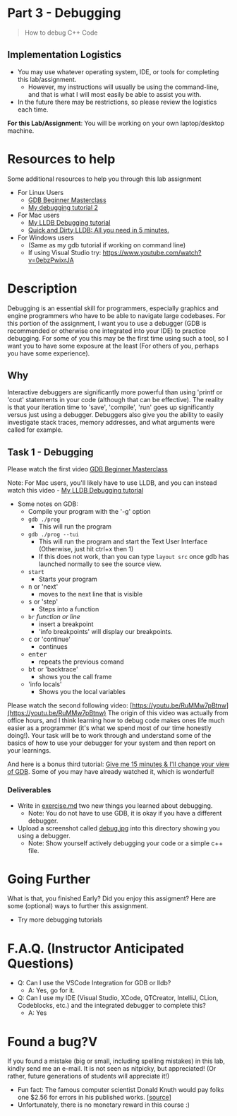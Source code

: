# Part 3 - Debugging

<!-- <img align="right" src="./media/debugging.gif" width="300px" alt="picture"> -->

> How to debug C++ Code

## Implementation Logistics

- You may use whatever operating system, IDE, or tools for completing this lab/assignment.
	- However, my instructions will usually be using the command-line, and that is what I will most easily be able to assist you with.
- In the future there may be restrictions, so please review the logistics each time.

**For this Lab/Assignment**: You will be working on your own laptop/desktop machine.


# Resources to help

Some additional resources to help you through this lab assignment

- For Linux Users
	- [GDB Beginner Masterclass](https://www.youtube.com/watch?v=MTkDTjdDP3c)
	- [My debugging tutorial 2](https://youtu.be/RuMMw7pBtnw)
- For Mac users
	- [My LLDB Debugging tutorial](https://www.youtube.com/watch?v=v_C1cvo1biI)
	- [Quick and Dirty LLDB: All you need in 5 minutes.
](https://www.youtube.com/watch?v=3BkEOvI36Ds)
- For Windows users
	- (Same as my gdb tutorial if working on command line)
	- If using Visual Studio try: https://www.youtube.com/watch?v=0ebzPwixrJA

# Description

Debugging is an essential skill for programmers, especially graphics and engine programmers who have to be able to navigate large codebases. For this portion of the assignment, I want you to use a debugger (GDB is recommended or otherwise one integrated into your IDE) to practice debugging. For some of you this may be the first time using such a tool, so I want you to have some exposure at the least (For others of you, perhaps you have some experience).

## Why

Interactive debuggers are significantly more powerful than using 'printf or 'cout' statements in your code (although that can be effective). The reality is that your iteration time to 'save', 'compile', 'run' goes up significantly versus just using a debugger. Debuggers also give you the ability to easily investigate stack traces, memory addresses, and what arguments were called for example. 

## Task 1 - Debugging

Please watch the first video [GDB Beginner Masterclass](https://www.youtube.com/watch?v=MTkDTjdDP3c&list=PLvv0ScY6vfd-GGT-aUH31X2yXgBSYXo6t&index=2&)

Note: For Mac users, you'll likely have to use LLDB, and you can instead watch this video - [My LLDB Debugging tutorial](https://www.youtube.com/watch?v=v_C1cvo1biI)


* Some notes on GDB:
	* Compile your program with the '-g' option
	* `gdb ./prog `
		* This will run the program
	* `gdb ./prog --tui`
		* This will run the program and start the Text User Interface (Otherwise, just hit ctrl+x then 1)
		* If this does not work, than you can type `layout src` once gdb has launched normally to see the source view.
	* `start` 
		* Starts your program
	* <kbd>n</kbd> or 'next'
		* moves to the next line that is visible
	* <kbd>s</kbd> or 'step'
		* Steps into a function
	* `br` *function or line*
		* insert a breakpoint
		* 'info breakpoints' will display our breakpoints.
	* <kbd>c</kbd> or 'continue'
		* continues
	* <kbd>enter</kbd>
		* repeats the previous comand
	* <kbd>bt</kbd> or 'backtrace'
		* shows you the call frame
	* 'info locals'
		* Shows you the local variables


Please watch the second following video: [https://youtu.be/RuMMw7pBtnw](https://youtu.be/RuMMw7pBtnw) The origin of this video was actually from office hours, and I think learning how to debug code makes ones life much easier as a programmer (it's what we spend most of our time honestly doing!). Your task will be to work through and understand some of the basics of how to use your debugger for your system and then report on your learnings.

And here is a bonus third tutorial: [Give me 15 minutes & I'll change your view of GDB](https://www.youtube.com/watch?v=PorfLSr3DDI). Some of you may have already watched it, which is wonderful! 


### Deliverables

- Write in [exercise.md](./exercise.md) two new things you learned about debugging.
	- Note: You do not have to use GDB, it is okay if you have a different debugger.
- Upload a screenshot called [debug.jpg](./debug.jpg) into this directory showing you using a debugger.
	- Note: Show yourself actively debugging your code or a simple c++ file.
 
# Going Further

What is that, you finished Early? Did you enjoy this assigment? Here are some (optional) ways to further this assignment.

- Try more debugging tutorials

# F.A.Q. (Instructor Anticipated Questions)

- Q: Can I use the VSCode Integration for GDB or lldb?
	- A: Yes, go for it. 
- Q: Can I use my IDE (Visual Studio, XCode, QTCreator, IntelliJ, CLion, Codeblocks, etc.) and the integrated debugger to complete this?
	- A: Yes

# Found a bug?V

If you found a mistake (big or small, including spelling mistakes) in this lab, kindly send me an e-mail. It is not seen as nitpicky, but appreciated! (Or rather, future generations of students will appreciate it!)

- Fun fact: The famous computer scientist Donald Knuth would pay folks one $2.56 for errors in his published works. [[source](https://en.wikipedia.org/wiki/Knuth_reward_check)]
- Unfortunately, there is no monetary reward in this course :)
